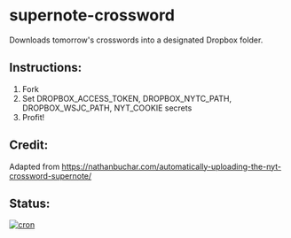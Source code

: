 # supernote-crossword
Downloads tomorrow's crosswords into a designated Dropbox folder.

## Instructions:
1. Fork
2. Set DROPBOX_ACCESS_TOKEN, DROPBOX_NYTC_PATH, DROPBOX_WSJC_PATH, NYT_COOKIE secrets
3. Profit!

## Credit:
Adapted from https://nathanbuchar.com/automatically-uploading-the-nyt-crossword-supernote/

## Status:
[![cron](https://github.com/lilianaweimer/supernote-crossword/actions/workflows/cron.yml/badge.svg)](https://github.com/arichiv/supernote-crossword/actions/workflows/cron.yml)
